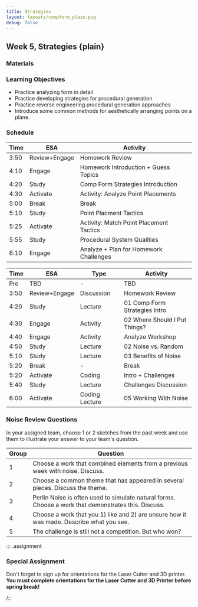```yaml
---
title: Strategies
layout: layouts/compform_plain.pug
debug: false
---
```


## Week 5, Strategies {plain}

### Materials

### Learning Objectives

* Practice analyzing form in detail
* Practice developing strategies for procedural generation
* Practice reverse engineering procedural generation approaches
* Introduce some common methods for aesthetically arranging points on a plane.

### Schedule

| Time | ESA           | Activity                                |
| ---- | ------------- | --------------------------------------- |
| 3:50 | Review+Engage | Homework Review                         |
| 4:10 | Engage        | Homework Introduction + Guess Topics    |
| 4:20 | Study         | Comp Form Strategies Introduction       |
| 4:30 | Activate      | Activity: Analyze Point Placements      |
| 5:00 | Break         | Break                                   |
| 5:10 | Study         | Point Placment Tactics                  |
| 5:25 | Activate      | Activity: Match Point Placement Tactics |
| 5:55 | Study         | Procedural System Qualities             |
| 6:10 | Engage        | Analyze + Plan for Homework Challenges  |

| Time | ESA           | Type           | Activity                      |
| ---- | ------------- | -------------- | ----------------------------- |
| Pre  | TBD           | -              | TBD                           |
| 3:50 | Review+Engage | Discussion     | Homework Review               |
| 4:20 | Study         | Lecture        | 01 Comp Form Strategies Intro |
| 4:30 | Engage        | Activity       | 02 Where Should I Put Things? |
| 4:40 | Engage        | Activity       | Analyze Workshop              |
| 4:50 | Study         | Lecture        | 02 Noise vs. Random           |
| 5:10 | Study         | Lecture        | 03 Benefits of Noise          |
| 5:20 | Break         | -              | Break                         |
| 5:20 | Activate      | Coding         | Intro + Challenges            |
| 5:40 | Study         | Lecture        | Challenges Discussion         |
| 6:00 | Activate      | Coding Lecture | 05 Working With Noise         |

### Noise Review Questions

In your assigned team, choose 1 or 2 sketches from the past week and use them to illustrate your answer to your team's question.

| Group | Question                                                                                             |
| ----- | ---------------------------------------------------------------------------------------------------- |
| 1     | Choose a work that combined elements from a previous week with noise. Discuss.                       |
| 2     | Choose a common theme that has appeared in several pieces. Discuss the theme.                        |
| 3     | Perlin Noise is often used to simulate natural forms. Choose a work that demonstrates this. Discuss. |
| 4     | Choose a work that you 1) like and 2) are unsure how it was made. Describe what you see.             |
| 5     | The challenge is still not a competition. But who won?                                               |

::: .assignment

### Special Assignment

Don't forget to sign up for orientations for the Laser Cutter and 3D printer. <br/> **You must complete orientations for the Laser Cutter and 3D Printer before spring break!**

/::
